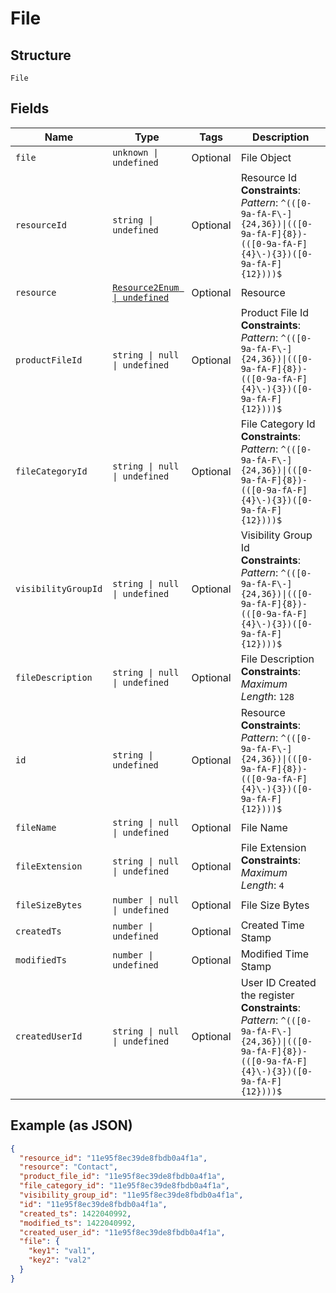 
# File

## Structure

`File`

## Fields

| Name | Type | Tags | Description |
|  --- | --- | --- | --- |
| `file` | `unknown \| undefined` | Optional | File Object |
| `resourceId` | `string \| undefined` | Optional | Resource Id<br>**Constraints**: *Pattern*: `^(([0-9a-fA-F\-]{24,36})\|(([0-9a-fA-F]{8})-(([0-9a-fA-F]{4}\-){3})([0-9a-fA-F]{12})))$` |
| `resource` | [`Resource2Enum \| undefined`](../../doc/models/resource-2-enum.md) | Optional | Resource |
| `productFileId` | `string \| null \| undefined` | Optional | Product File Id<br>**Constraints**: *Pattern*: `^(([0-9a-fA-F\-]{24,36})\|(([0-9a-fA-F]{8})-(([0-9a-fA-F]{4}\-){3})([0-9a-fA-F]{12})))$` |
| `fileCategoryId` | `string \| null \| undefined` | Optional | File Category Id<br>**Constraints**: *Pattern*: `^(([0-9a-fA-F\-]{24,36})\|(([0-9a-fA-F]{8})-(([0-9a-fA-F]{4}\-){3})([0-9a-fA-F]{12})))$` |
| `visibilityGroupId` | `string \| null \| undefined` | Optional | Visibility Group Id<br>**Constraints**: *Pattern*: `^(([0-9a-fA-F\-]{24,36})\|(([0-9a-fA-F]{8})-(([0-9a-fA-F]{4}\-){3})([0-9a-fA-F]{12})))$` |
| `fileDescription` | `string \| null \| undefined` | Optional | File Description<br>**Constraints**: *Maximum Length*: `128` |
| `id` | `string \| undefined` | Optional | Resource<br>**Constraints**: *Pattern*: `^(([0-9a-fA-F\-]{24,36})\|(([0-9a-fA-F]{8})-(([0-9a-fA-F]{4}\-){3})([0-9a-fA-F]{12})))$` |
| `fileName` | `string \| null \| undefined` | Optional | File Name |
| `fileExtension` | `string \| null \| undefined` | Optional | File Extension<br>**Constraints**: *Maximum Length*: `4` |
| `fileSizeBytes` | `number \| null \| undefined` | Optional | File Size Bytes |
| `createdTs` | `number \| undefined` | Optional | Created Time Stamp |
| `modifiedTs` | `number \| undefined` | Optional | Modified Time Stamp |
| `createdUserId` | `string \| null \| undefined` | Optional | User ID Created the register<br>**Constraints**: *Pattern*: `^(([0-9a-fA-F\-]{24,36})\|(([0-9a-fA-F]{8})-(([0-9a-fA-F]{4}\-){3})([0-9a-fA-F]{12})))$` |

## Example (as JSON)

```json
{
  "resource_id": "11e95f8ec39de8fbdb0a4f1a",
  "resource": "Contact",
  "product_file_id": "11e95f8ec39de8fbdb0a4f1a",
  "file_category_id": "11e95f8ec39de8fbdb0a4f1a",
  "visibility_group_id": "11e95f8ec39de8fbdb0a4f1a",
  "id": "11e95f8ec39de8fbdb0a4f1a",
  "created_ts": 1422040992,
  "modified_ts": 1422040992,
  "created_user_id": "11e95f8ec39de8fbdb0a4f1a",
  "file": {
    "key1": "val1",
    "key2": "val2"
  }
}
```

